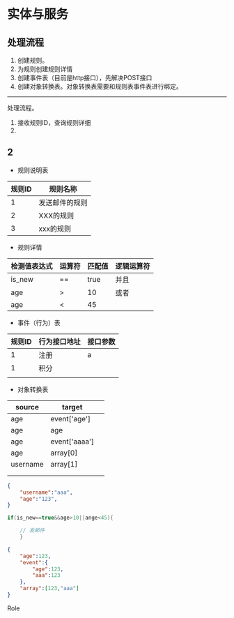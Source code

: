 # 实体与服务

## 处理流程

1. 创建规则。
2. 为规则创建规则详情
3. 创建事件表（目前是http接口），先解决POST接口
4. 创建对象转换表。对象转换表需要和规则表事件表进行绑定。

---
处理流程。

1. 接收规则ID，查询规则详细
2.

## 2

- 规则说明表

| 规则ID | 规则名称       |
| ------ | -------------- |
| 1      | 发送邮件的规则 |
| 2      | XXX的规则      |
| 3      | xxx的规则      |

- 规则详情

| 检测值表达式 | 运算符 | 匹配值 | 逻辑运算符 |
| ------------ | ------ | ------ | ---------- |
| is_new       | ==     | true   | 并且       |
| age          | >      | 10     | 或者       |
| age          | <      | 45     |            |

- 事件（行为）表

| 规则ID | 行为接口地址 | 接口参数 |
| ------ | ------------ | -------- |
| 1      | 注册         | a        |
| 1      | 积分         |          |
|        |              |          |

- 对象转换表

| source   | target        |      |
| -------- | ------------- | ---- |
| age      | event['age']  |      |
| age      | age           |      |
| age      | event['aaaa'] |      |
| age      | array[0]      |      |
| username | array[1]      |      |
|          |               |      |
|          |               |      |

```json
{
    "username":"aaa",
    "age":"123",
}
```

```java
if(is_new==true&&age>10||ange<45){

    // 发邮件
    }
```

```json
{
    "age":123,
    "event":{
        "age":123,
        "aaa":123
    },
    "array":[123,"aaa"]
}
```

Role